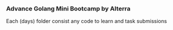 ### Advance Golang Mini Bootcamp by Alterra
Each (days) folder consist any code to learn and task submissions

